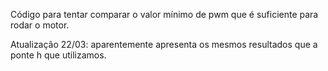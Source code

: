 Código para tentar comparar o valor mínimo de pwm que é suficiente para rodar o motor.

Atualização 22/03: aparentemente apresenta os mesmos resultados que a ponte h que utilizamos.
